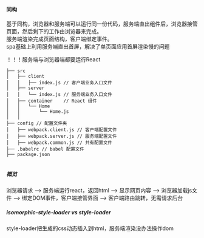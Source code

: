 #### 同构
基于同构，浏览器和服务端可以运行同一份代码，服务端直出组件后，浏览器接管页面，然后剩下的工作由浏览器来完成。  
服务端渲染完成页面结构，客户端绑定事件。   
spa基础上利用服务端直出首屏，解决了单页面应用首屏渲染慢的问题  

！！！服务端与浏览器端都要运行React



```
├── src
│   ├── client
│   │   ├── index.js // 客户端业务入口文件
│   ├── server
│   │   └── index.js // 服务端业务入口文件
│   ├── container    // React 组件
│   │   └── Home
│   │       └── Home.js
│   │
├── config // 配置文件夹
│   ├── webpack.client.js // 客户端配置文件
│   ├── webpack.server.js // 服务端配置文件
│   ├── webpack.common.js // 共有配置文件
├── .babelrc // babel 配置文件
├── package.json
 

```

##### 概览
浏览器请求 --> 服务端运行react，返回html --> 显示网页内容 --> 浏览器加载js文件 --> 绑定DOM事件，客户端接管界面 --> 客户端路由跳转，无需请求后台


##### isomorphic-style-loader vs style-loader
style-loader把生成的css动态插入到html，服务端渲染没办法操作dom